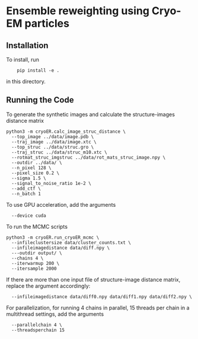 # Ensemble reweighting using Cryo-EM particles

Installation
-----------------
To install, run 
```
    pip install -e .
```
in this directory.

Running the Code
-----------------
To generate the synthetic images and calculate the structure-images distance matrix
```
python3 -m cryoER.calc_image_struc_distance \
  --top_image ../data/image.pdb \
  --traj_image ../data/image.xtc \
  --top_struc ../data/struc.gro \
  --traj_struc ../data/struc_m10.xtc \
  --rotmat_struc_imgstruc ../data/rot_mats_struc_image.npy \
  --outdir ../data/ \
  --n_pixel 128 \
  --pixel_size 0.2 \
  --sigma 1.5 \
  --signal_to_noise_ratio 1e-2 \
  --add_ctf \
  --n_batch 1
```
To use GPU acceleration, add the arguments
```
  --device cuda
```


To run the MCMC scripts
```
python3 -m cryoER.run_cryoER_mcmc \
  --infileclustersize data/cluster_counts.txt \
  --infileimagedistance data/diff.npy \
  ---outdir output/ \
  --chains 4 \
  --iterwarmup 200 \
  --itersample 2000
```
If there are more than one input file of structure-image distance matrix, replace the argument accordingly:
```
  --infileimagedistance data/diff0.npy data/diff1.npy data/diff2.npy \
```
For parallelization, for running 4 chains in parallel, 15 threads per chain in a multithread settings, add the arguments
```
  --parallelchain 4 \
  --threadsperchain 15
```
